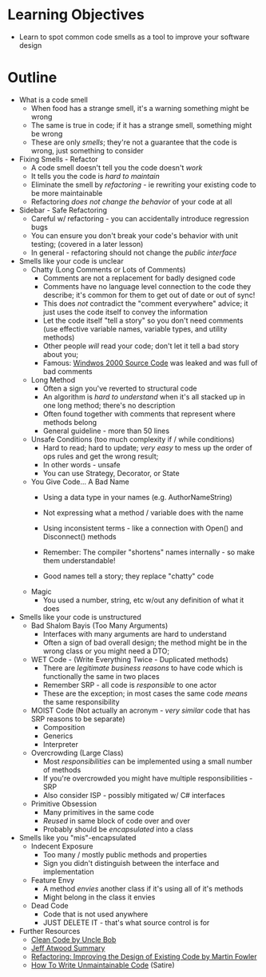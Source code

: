 **Learning Objectives**
=======================
- Learn to spot common code smells as a tool to improve your software design

**Outline**
===========
- What is a code smell
  - When food has a strange smell, it's a warning something might be wrong
  - The same is true in code; if it has a strange smell, something might be wrong
  - These are only _smells_; they're not a guarantee that the code is wrong, just something to consider
- Fixing Smells - Refactor
  - A code smell doesn't tell you the code doesn't _work_
  - It tells you the code is _hard to maintain_
  - Eliminate the smell by _refactoring_ - ie rewriting your existing code to be more maintainable
  - Refactoring _does not change the behavior_ of your code at all
- Sidebar - Safe Refactoring
  - Careful w/ refactoring - you can accidentally introduce regression bugs
  - You can ensure you don't break your code's behavior with unit testing; (covered in a later lesson)
  - In general - refactoring should not change the _public interface_
- Smells like your code is unclear
  - Chatty (Long Comments or Lots of Comments)
    - Comments are not a replacement for badly designed code
    - Comments have no language level connection to the code they describe; it's common for them to get out of date or out of sync!
    - This does _not_ contradict the "comment everywhere" advice; it just uses the code itself to convey the information
    - Let the code itself "tell a story" so you don't need comments (use effective variable names, variable types, and utility methods)
    - Other people _will_ read your code; don't let it tell a bad story about you;
    - Famous: [Windwos 2000 Source Code](http://atdt.freeshell.org/k5/story_2004_2_15_71552_7795.html) was leaked and was full of bad comments
  - Long Method
    - Often a sign you've reverted to structural code
    - An algorithm is _hard to understand_ when it's all stacked up in one long method; there's no description
    - Often found together with comments that represent where methods belong
    - General guideline - more than 50 lines
  - Unsafe Conditions (too much complexity if / while conditions)
    - Hard to read; hard to update; _very easy_ to mess up the order of ops rules and get the wrong result;
    - In other words - unsafe
    - You can use Strategy, Decorator, or State
  - You Give Code... A Bad Name
    - Using a data type in your names (e.g. AuthorNameString)
    - Not expressing what a method / variable does with the name
    - Using inconsistent terms - like a connection with Open() and Disconnect() methods

    - Remember: The compiler "shortens" names internally - so make them understandable!
    - Good names tell a story; they replace "chatty" code
  - Magic
    - You used a number, string, etc w/out any definition of what it does
- Smells like your code is unstructured
  - Bad Shalom Bayis (Too Many Arguments)
    - Interfaces with many arguments are hard to understand
    - Often a sign of bad overall design; the method might be in the wrong class or you might need a DTO;
  - WET Code - (Write Everything Twice - Duplicated methods)
    - There are _legitimate business reasons_ to have code which is functionally the same in two places
    - Remember SRP - all code is _responsible_ to one actor
    - These are the exception; in most cases the same code _means_ the same responsibility
  - MOIST Code (Not actually an acronym - _very similar_ code that has SRP reasons to be separate)
    - Composition
    - Generics
    - Interpreter
  - Overcrowding (Large Class)
    - Most _responsibilities_ can be implemented using a small number of methods
    - If you're overcrowded you might have multiple responsibilities - SRP
    - Also consider ISP - possibly mitigated w/ C# interfaces
  - Primitive Obsession
    - Many primitives in the same code
    - _Reused_ in same block of code over and over
    - Probably should be _encapsulated_ into a class
- Smells like you "mis"-encapsulated
  - Indecent Exposure
    - Too many / mostly public methods and properties
    - Sign you didn't distinguish between the interface and implementation
  - Feature Envy
    - A method _envies_ another class if it's using all of it's methods
    - Might belong in the class it envies
  - Dead Code
    - Code that is not used anywhere
    - JUST DELETE IT - that's what source control is for
- Further Resources
  - [Clean Code by Uncle Bob](https://www.amazon.com/Clean-Code-Handbook-Software-Craftsmanship/dp/0132350882)
  - [Jeff Atwood Summary](https://blog.codinghorror.com/code-smells/)
  - [Refactoring: Improving the Design of Existing Code by Martin Fowler](https://www.amazon.com/Refactoring-Improving-Design-Existing-Code/dp/0201485672)
  - [How To Write Unmaintainable Code](https://github.com/Droogans/unmaintainable-code) (Satire)